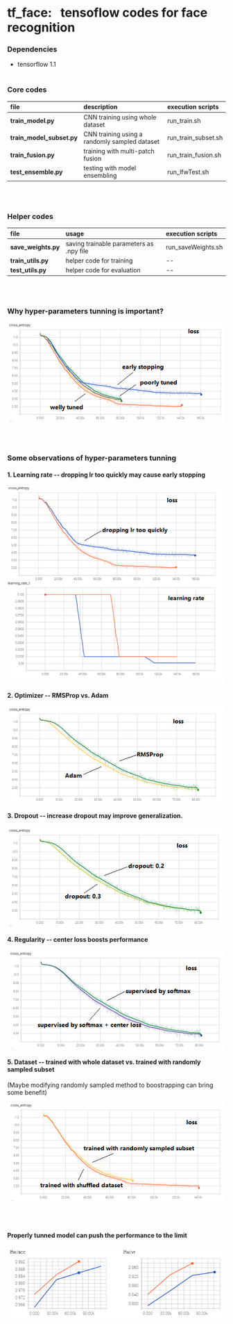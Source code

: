 # tf_face:&nbsp;&nbsp;&nbsp;tensoflow codes for face recognition

### Dependencies
* tensorflow 1.1
<br/><br/>
### Core codes
| file | description | execution scripts |
| :---- | :---- | :---- |
| <strong>train_model.py</strong> | CNN training using whole dataset |  run_train.sh |
| <strong>train_model_subset.py</strong> | CNN training using a randomly sampled dataset | run_train_subset.sh |
| <strong>train_fusion.py</strong> | training with multi-patch fusion | run_train_fusion.sh |
| <strong>test_ensemble.py</strong> | testing with model ensembling | run_lfwTest.sh |

<br/><br/>
### Helper codes
| file | usage | execution scripts |
| :---- | :---- | :---- |
| <strong>save_weights.py</strong> | saving trainable parameters as .npy file | run_saveWeights.sh |
| <strong>train_utils.py</strong> | helper code for training | -- |
| <strong>test_utils.py</strong> | helper code for evaluation | -- |

<br/><br/>
### Why hyper-parameters tunning is important?
![figure1](/pictures/figure1.png)

<br/><br/>
### Some observations of hyper-parameters tunning
#### 1. Learning rate -- dropping lr too quickly may cause early stopping

![figure2](/pictures/figure2.png)

#### 2. Optimizer -- RMSProp vs. Adam

![figure3](/pictures/figure3.png)

#### 3. Dropout -- increase dropout may improve generalization.

![figure4](/pictures/figure4.png)

#### 4. Regularity -- center loss boosts performance

![figure5](/pictures/figure5.png)

#### 5. Dataset -- trained with whole dataset vs. trained with randomly sampled subset
(Maybe modifying randomly sampled method to boostrapping can bring some benefit)

![figure6](/pictures/figure6.png)

<br/><br/>
#### Properly tunned model can push the performance to the limit

![figure7](/pictures/figure7.png)
